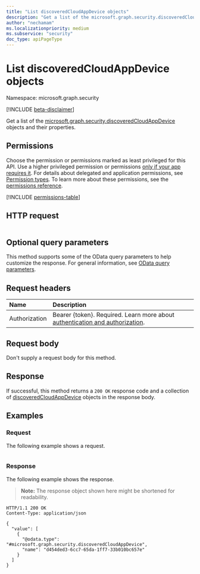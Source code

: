 ```yaml
---
title: "List discoveredCloudAppDevice objects"
description: "Get a list of the microsoft.graph.security.discoveredCloudAppDevice objects and their properties."
author: "nechamam"
ms.localizationpriority: medium
ms.subservice: "security"
doc_type: apiPageType
---
```


# List discoveredCloudAppDevice objects

Namespace: microsoft.graph.security

[!INCLUDE [beta-disclaimer](../../includes/beta-disclaimer.md)]

Get a list of the [microsoft.graph.security.discoveredCloudAppDevice](../resources/security-discoveredcloudappdevice.md) objects and their properties.

## Permissions

Choose the permission or permissions marked as least privileged for this API. Use a higher privileged permission or permissions [only if your app requires it](/graph/permissions-overview#best-practices-for-using-microsoft-graph-permissions). For details about delegated and application permissions, see [Permission types](/graph/permissions-overview#permission-types). To learn more about these permissions, see the [permissions reference](/graph/permissions-reference).

<!-- {
  "blockType": "permissions",
  "name": "security-endpointdiscoveredcloudappdetail-list-devices-permissions"
}
-->
[!INCLUDE [permissions-table](../includes/permissions/security-endpointdiscoveredcloudappdetail-list-devices-permissions.md)]

## HTTP request

<!-- {
  "blockType": "ignored"
}
-->
``` http
```

## Optional query parameters

This method supports some of the OData query parameters to help customize the response. For general information, see [OData query parameters](/graph/query-parameters).

## Request headers

|Name|Description|
|:---|:---|
|Authorization|Bearer {token}. Required. Learn more about [authentication and authorization](/graph/auth/auth-concepts).|

## Request body

Don't supply a request body for this method.

## Response

If successful, this method returns a `200 OK` response code and a collection of [discoveredCloudAppDevice](../resources/discoveredcloudappdevice.md) objects in the response body.

## Examples

### Request

The following example shows a request.
<!-- {
  "blockType": "request",
  "name": "list_discoveredcloudappdevice"
}
-->
``` http

```


### Response

The following example shows the response.
>**Note:** The response object shown here might be shortened for readability.
<!-- {
  "blockType": "response",
  "truncated": true,
  "@odata.type": "Collection(microsoft.graph.security.discoveredCloudAppDevice)"
}
-->
``` http
HTTP/1.1 200 OK
Content-Type: application/json

{
  "value": [
    {
      "@odata.type": "#microsoft.graph.security.discoveredCloudAppDevice",
      "name": "d454ded3-6cc7-65da-1ff7-33b010bc657e"
    }
  ]
}
```

